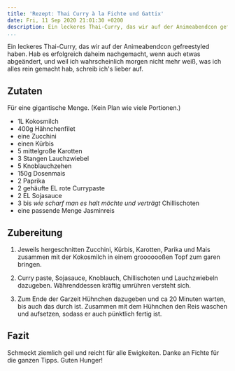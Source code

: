 ```yaml
---
title: 'Rezept: Thai Curry à la Fichte und Gattix'
date: Fri, 11 Sep 2020 21:01:30 +0200
description: Ein leckeres Thai-Curry, das wir auf der Animeabendcon gefreestyled haben. Hab es erfolgreich daheim nachgemacht, wenn auch etwas abgeändert, und weil ich wahrscheinlich morgen nicht mehr weiß, was ich alles rein gemacht hab, schreib ich's lieber auf.
...
```


Ein leckeres Thai-Curry, das wir auf der Animeabendcon gefreestyled haben.
Hab es erfolgreich daheim nachgemacht, wenn auch etwas abgeändert, 
und weil ich wahrscheinlich morgen nicht mehr weiß, was ich alles rein gemacht hab, schreib ich's lieber auf.

## Zutaten

Für eine gigantische Menge. (Kein Plan wie viele Portionen.)

- 1L Kokosmilch
- 400g Hähnchenfilet
- eine Zucchini
- einen Kürbis
- 5 mittelgroße Karotten
- 3 Stangen Lauchzwiebel
- 5 Knoblauchzehen
- 150g Dosenmais
- 2 Paprika
- 2 gehäufte EL rote Currypaste
- 2 EL Sojasauce
- 3 bis *wie scharf man es halt möchte und verträgt* Chillischoten
- eine passende Menge Jasminreis

## Zubereitung

1. Jeweils hergeschnitten Zucchini, Kürbis, Karotten, Parika und Mais zusammen mit der Kokosmilch in einem grooooooßen Topf zum garen bringen.

2. Curry paste, Sojasauce, Knoblauch, Chillischoten und Lauchzwiebeln dazugeben. 
Währenddessen kräftig umrühren versteht sich.

3. Zum Ende der Garzeit Hühnchen dazugeben und ca 20 Minuten warten, bis auch das durch ist.
Zusammen mit dem Hühnchen den Reis waschen und aufsetzen, sodass er auch pünktlich fertig ist.

## Fazit

Schmeckt ziemlich geil und reicht für alle Ewigkeiten.
Danke an Fichte für die ganzen Tipps.
Guten Hunger!
